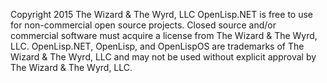 Copyright 2015 The Wizard & The Wyrd, LLC
OpenLisp.NET is free to use for non-commercial open source projects.
Closed source and/or commercial software must acquire a license from The Wizard & The Wyrd, LLC.
OpenLisp.NET, OpenLisp, and OpenLispOS are trademarks of The Wizard & The Wyrd, LLC 
and may not be used without explicit approval by The Wizard & The Wyrd, LLC.